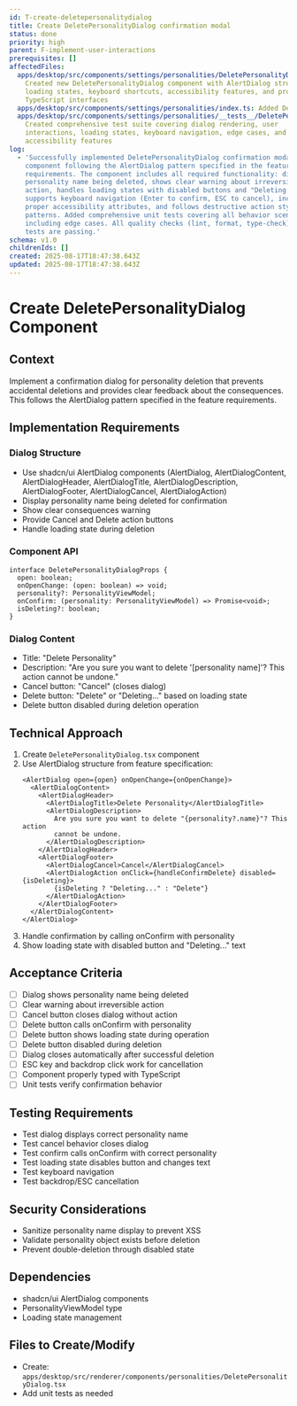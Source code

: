 ```yaml
---
id: T-create-deletepersonalitydialog
title: Create DeletePersonalityDialog confirmation modal
status: done
priority: high
parent: F-implement-user-interactions
prerequisites: []
affectedFiles:
  apps/desktop/src/components/settings/personalities/DeletePersonalityDialog.tsx:
    Created new DeletePersonalityDialog component with AlertDialog structure,
    loading states, keyboard shortcuts, accessibility features, and proper
    TypeScript interfaces
  apps/desktop/src/components/settings/personalities/index.ts: Added DeletePersonalityDialog export to make component available for import
  apps/desktop/src/components/settings/personalities/__tests__/DeletePersonalityDialog.test.tsx:
    Created comprehensive test suite covering dialog rendering, user
    interactions, loading states, keyboard navigation, edge cases, and
    accessibility features
log:
  - 'Successfully implemented DeletePersonalityDialog confirmation modal
    component following the AlertDialog pattern specified in the feature
    requirements. The component includes all required functionality: displays
    personality name being deleted, shows clear warning about irreversible
    action, handles loading states with disabled buttons and "Deleting..." text,
    supports keyboard navigation (Enter to confirm, ESC to cancel), includes
    proper accessibility attributes, and follows destructive action styling
    patterns. Added comprehensive unit tests covering all behavior scenarios
    including edge cases. All quality checks (lint, format, type-check) and
    tests are passing.'
schema: v1.0
childrenIds: []
created: 2025-08-17T18:47:38.643Z
updated: 2025-08-17T18:47:38.643Z
---
```


# Create DeletePersonalityDialog Component

## Context

Implement a confirmation dialog for personality deletion that prevents accidental deletions and provides clear feedback about the consequences. This follows the AlertDialog pattern specified in the feature requirements.

## Implementation Requirements

### Dialog Structure

- Use shadcn/ui AlertDialog components (AlertDialog, AlertDialogContent, AlertDialogHeader, AlertDialogTitle, AlertDialogDescription, AlertDialogFooter, AlertDialogCancel, AlertDialogAction)
- Display personality name being deleted for confirmation
- Show clear consequences warning
- Provide Cancel and Delete action buttons
- Handle loading state during deletion

### Component API

```tsx
interface DeletePersonalityDialogProps {
  open: boolean;
  onOpenChange: (open: boolean) => void;
  personality?: PersonalityViewModel;
  onConfirm: (personality: PersonalityViewModel) => Promise<void>;
  isDeleting?: boolean;
}
```

### Dialog Content

- Title: "Delete Personality"
- Description: "Are you sure you want to delete '[personality name]'? This action cannot be undone."
- Cancel button: "Cancel" (closes dialog)
- Delete button: "Delete" or "Deleting..." based on loading state
- Delete button disabled during deletion operation

## Technical Approach

1. Create `DeletePersonalityDialog.tsx` component
2. Use AlertDialog structure from feature specification:
   ```tsx
   <AlertDialog open={open} onOpenChange={onOpenChange}>
     <AlertDialogContent>
       <AlertDialogHeader>
         <AlertDialogTitle>Delete Personality</AlertDialogTitle>
         <AlertDialogDescription>
           Are you sure you want to delete "{personality?.name}"? This action
           cannot be undone.
         </AlertDialogDescription>
       </AlertDialogHeader>
       <AlertDialogFooter>
         <AlertDialogCancel>Cancel</AlertDialogCancel>
         <AlertDialogAction onClick={handleConfirmDelete} disabled={isDeleting}>
           {isDeleting ? "Deleting..." : "Delete"}
         </AlertDialogAction>
       </AlertDialogFooter>
     </AlertDialogContent>
   </AlertDialog>
   ```
3. Handle confirmation by calling onConfirm with personality
4. Show loading state with disabled button and "Deleting..." text

## Acceptance Criteria

- [ ] Dialog shows personality name being deleted
- [ ] Clear warning about irreversible action
- [ ] Cancel button closes dialog without action
- [ ] Delete button calls onConfirm with personality
- [ ] Delete button shows loading state during operation
- [ ] Delete button disabled during deletion
- [ ] Dialog closes automatically after successful deletion
- [ ] ESC key and backdrop click work for cancellation
- [ ] Component properly typed with TypeScript
- [ ] Unit tests verify confirmation behavior

## Testing Requirements

- Test dialog displays correct personality name
- Test cancel behavior closes dialog
- Test confirm calls onConfirm with correct personality
- Test loading state disables button and changes text
- Test keyboard navigation
- Test backdrop/ESC cancellation

## Security Considerations

- Sanitize personality name display to prevent XSS
- Validate personality object exists before deletion
- Prevent double-deletion through disabled state

## Dependencies

- shadcn/ui AlertDialog components
- PersonalityViewModel type
- Loading state management

## Files to Create/Modify

- Create: `apps/desktop/src/renderer/components/personalities/DeletePersonalityDialog.tsx`
- Add unit tests as needed
